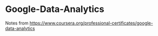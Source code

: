 # Google-Data-Analytics
Notes from https://www.coursera.org/professional-certificates/google-data-analytics
